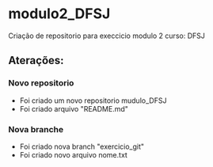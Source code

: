 # modulo2_DFSJ

Criação de repositorio para execcicio modulo 2 curso: DFSJ
## Aterações:
### Novo repositorio
- Foi criado um novo repositorio mudulo_DFSJ
- Foi criado arquivo "README.md"
### Nova branche
- Foi criado nova branch "exercicio_git"
- Foi criado novo arquivo nome.txt
